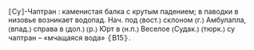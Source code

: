 ---
---

⟦Су⟧-Чаптран
: каменистая балка с крутым падением; в паводки в низовье возникает водопад. Нач. под ⦅вост.⦆ склоном ⦅г.⦆ Амбулапла, ⦅впад.⦆ справа в ⦅дол.⦆ ⦅р.⦆ Юрт в ⦅н.п.⦆ Веселое ⦅Судак.⦆ ⦅тюрк.⦆ су чаптран – «мчащаяся вода» ⦃В15⦄.
